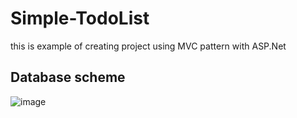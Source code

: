 # Simple-TodoList
this is example of creating project using MVC pattern with ASP.Net

## Database scheme 
![image](https://github.com/DmitryKalinovskyi/Simple-TodoList/assets/117343778/681638a3-0efb-4453-a85c-7c9be6aa56d4)



